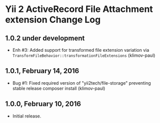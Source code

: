 Yii 2 ActiveRecord File Attachment extension Change Log
=======================================================

1.0.2 under development
-----------------------

- Enh #3: Added support for transformed file extension variation via `TransformFileBehavior::transformationFileExtensions` (klimov-paul)


1.0.1, February 14, 2016
------------------------

- Bug #1: Fixed required version of "yii2tech/file-storage" preventing stable release composer install (klimov-paul)


1.0.0, February 10, 2016
------------------------

- Initial release.
